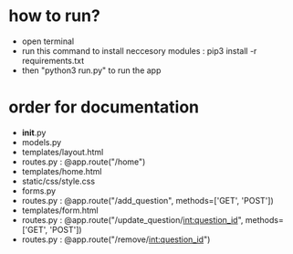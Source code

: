 # how to run?

- open terminal
- run this command to install neccesory modules : pip3 install -r requirements.txt
- then "python3 run.py" to run the app

# order for documentation

- __init__.py
- models.py
- templates/layout.html
- routes.py : @app.route("/home")
- templates/home.html
- static/css/style.css
- forms.py
- routes.py : @app.route("/add_question", methods=['GET', 'POST'])
- templates/form.html
- routes.py : @app.route("/update_question/<int:question_id>", methods=['GET', 'POST'])
- routes.py : @app.route("/remove/<int:question_id>")
